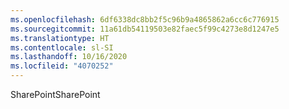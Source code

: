 ```yaml
---
ms.openlocfilehash: 6df6338dc8bb2f5c96b9a4865862a6cc6c776915
ms.sourcegitcommit: 11a61db54119503e82faec5f99c4273e8d1247e5
ms.translationtype: HT
ms.contentlocale: sl-SI
ms.lasthandoff: 10/16/2020
ms.locfileid: "4070252"
---
```

<span data-ttu-id="e93af-101">SharePoint</span><span class="sxs-lookup"><span data-stu-id="e93af-101">SharePoint</span></span>